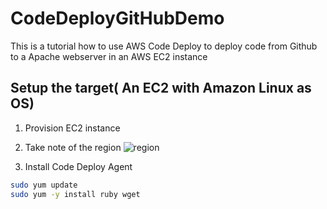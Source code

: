 # CodeDeployGitHubDemo
This is a tutorial how to use AWS Code Deploy to deploy code from Github to a Apache webserver in an AWS EC2 instance

## Setup the target( An EC2 with Amazon Linux as OS)
1. Provision EC2 instance

2. Take note of the region
![region](/image/ec2-aws-region.png)

4. Install Code Deploy Agent
```sh
sudo yum update
sudo yum -y install ruby wget
```

